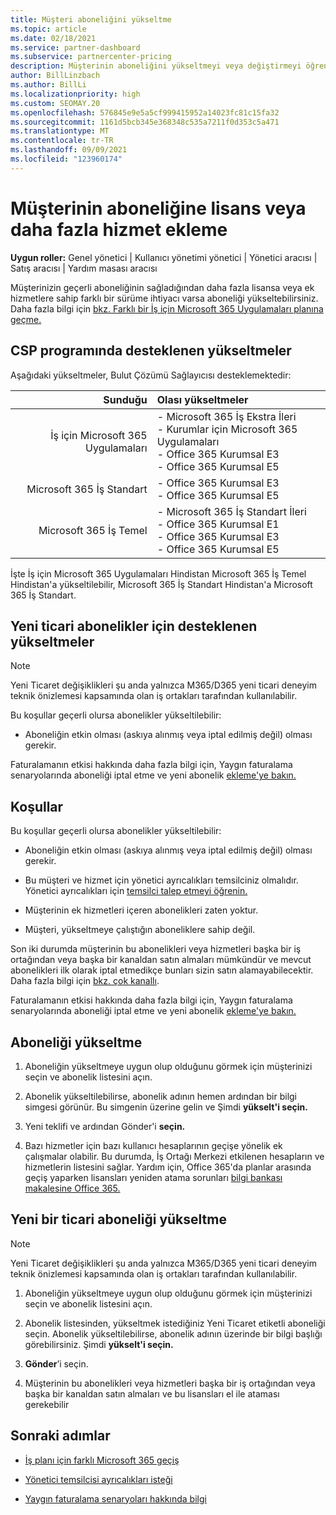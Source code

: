 ```yaml
---
title: Müşteri aboneliğini yükseltme
ms.topic: article
ms.date: 02/18/2021
ms.service: partner-dashboard
ms.subservice: partnercenter-pricing
description: Müşterinin aboneliğini yükseltmeyi veya değiştirmeyi öğrenin. Daha fazla lisans ekleyin veya daha fazla hizmetle farklı bir sürüme geçin.
author: BillLinzbach
ms.author: BillLi
ms.localizationpriority: high
ms.custom: SEOMAY.20
ms.openlocfilehash: 576845e9e5a5cf999415952a14023fc81c15fa32
ms.sourcegitcommit: 1161d5bcb345e368348c535a7211f0d353c5a471
ms.translationtype: MT
ms.contentlocale: tr-TR
ms.lasthandoff: 09/09/2021
ms.locfileid: "123960174"
---
```

# <a name="add-licenses-or-more-services-to-a-customers-subscription"></a>Müşterinin aboneliğine lisans veya daha fazla hizmet ekleme

**Uygun roller:** Genel yönetici | Kullanıcı yönetimi yönetici | Yönetici aracısı | Satış aracısı | Yardım masası aracısı

Müşterinizin geçerli aboneliğinin sağladığından daha fazla lisansa veya ek hizmetlere sahip farklı bir sürüme ihtiyacı varsa aboneliği yükseltebilirsiniz. Daha fazla bilgi için [bkz. Farklı bir İş için Microsoft 365 Uygulamaları planına geçme.](/microsoft-365/commerce/subscriptions/switch-to-a-different-plan)

## <a name="upgrades-supported-in-the-csp-program"></a>CSP programında desteklenen yükseltmeler <a id="upgradesubscription"></a>

Aşağıdaki yükseltmeler, Bulut Çözümü Sağlayıcısı desteklemektedir:

| Sunduğu | Olası yükseltmeler|
|---:|:---|
| İş için Microsoft 365 Uygulamaları   | - Microsoft 365 İş Ekstra İleri <br/>  - Kurumlar için Microsoft 365 Uygulamaları <br/> - Office 365 Kurumsal E3 <br/> - Office 365 Kurumsal E5 <br/> |
| Microsoft 365 İş Standart    | - Office 365 Kurumsal E3 <br/> - Office 365 Kurumsal E5 <br/> |
| Microsoft 365 İş Temel | - Microsoft 365 İş Standart İleri <br/> - Office 365 Kurumsal E1 <br/> - Office 365 Kurumsal E3<br/> - Office 365 Kurumsal E5 <br/> |

İşte İş için Microsoft 365 Uygulamaları Hindistan Microsoft 365 İş Temel Hindistan'a yükseltilebilir, Microsoft 365 İş Standart Hindistan'a Microsoft 365 İş Standart.

## <a name="upgrades-supported-for-new-commerce-subscriptions"></a>Yeni ticari abonelikler için desteklenen yükseltmeler<a id="upgradesubscriptionnewcommerce"></a>

> [!Note] 
> Yeni Ticaret değişiklikleri şu anda yalnızca M365/D365 yeni ticari deneyim teknik önizlemesi kapsamında olan iş ortakları tarafından kullanılabilir.

Bu koşullar geçerli olursa abonelikler yükseltilebilir:

- Aboneliğin etkin olması (askıya alınmış veya iptal edilmiş değil) olması gerekir.

Faturalamanın etkisi hakkında daha fazla bilgi için, Yaygın faturalama senaryolarında aboneliği iptal etme ve yeni abonelik [ekleme'ye bakın.](common-billing-scenarios.md)

## <a name="conditions"></a>Koşullar

Bu koşullar geçerli olursa abonelikler yükseltilebilir:

- Aboneliğin etkin olması (askıya alınmış veya iptal edilmiş değil) olması gerekir.

- Bu müşteri ve hizmet için yönetici ayrıcalıkları temsilciniz olmalıdır. Yönetici ayrıcalıkları için [temsilci talep etmeyi öğrenin.](request-a-relationship-with-a-customer.md)

- Müşterinin ek hizmetleri içeren abonelikleri zaten yoktur.

- Müşteri, yükseltmeye çalıştığın aboneliklere sahip değil.

Son iki durumda müşterinin bu abonelikleri veya hizmetleri başka bir iş ortağından veya başka bir kanaldan satın almaları mümkündür ve mevcut abonelikleri ilk olarak iptal etmedikçe bunları sizin satın alamayabilecektir. Daha fazla bilgi için [bkz. çok kanallı](multichannel.md).

Faturalamanın etkisi hakkında daha fazla bilgi için, Yaygın faturalama senaryolarında aboneliği iptal etme ve yeni abonelik [ekleme'ye bakın.](common-billing-scenarios.md)

## <a name="upgrade-a-subscription"></a>Aboneliği yükseltme

1. Aboneliğin yükseltmeye uygun olup olduğunu görmek için müşterinizi seçin ve abonelik listesini açın.

2. Abonelik yükseltilebilirse, abonelik adının hemen ardından bir bilgi simgesi görünür. Bu simgenin üzerine gelin ve Şimdi **yükselt'i seçin.**

3. Yeni teklifi ve ardından Gönder'i **seçin.**

4. Bazı hizmetler için bazı kullanıcı hesaplarının geçişe yönelik ek çalışmalar olabilir. Bu durumda, İş Ortağı Merkezi etkilenen hesapların ve hizmetlerin listesini sağlar. Yardım için, Office 365'da planlar arasında geçiş yaparken lisansları yeniden atama sorunları [bilgi bankası makalesine Office 365.](/microsoft-365/commerce/subscriptions/switch-to-a-different-plan)

## <a name="upgrade-a-new-commerce-subscription"></a>Yeni bir ticari aboneliği yükseltme

> [!Note] 
> Yeni Ticaret değişiklikleri şu anda yalnızca M365/D365 yeni ticari deneyim teknik önizlemesi kapsamında olan iş ortakları tarafından kullanılabilir.

1. Aboneliğin yükseltmeye uygun olup olduğunu görmek için müşterinizi seçin ve abonelik listesini açın.

2. Abonelik listesinden, yükseltmek istediğiniz Yeni Ticaret etiketli aboneliği seçin. Abonelik yükseltilebilirse, abonelik adının üzerinde bir bilgi başlığı görebilirsiniz. Şimdi **yükselt'i seçin.**

3. **Gönder**’i seçin.

4. Müşterinin bu abonelikleri veya hizmetleri başka bir iş ortağından veya başka bir kanaldan satın almaları ve bu lisansları el ile ataması gerekebilir

## <a name="next-steps"></a>Sonraki adımlar

- [İş planı için farklı Microsoft 365 geçiş](/microsoft-365/commerce/subscriptions/switch-to-a-different-plan)

- [Yönetici temsilcisi ayrıcalıkları isteği](request-a-relationship-with-a-customer.md)

- [Yaygın faturalama senaryoları hakkında bilgi](common-billing-scenarios.md)
